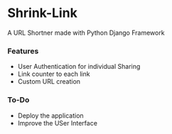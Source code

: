 # Shrink-Link 
A URL Shortner made with Python Django Framework

### Features 
- User Authentication for individual Sharing
- Link counter to each link
- Custom URL creation

### To-Do
- Deploy the application
- Improve the USer Interface

